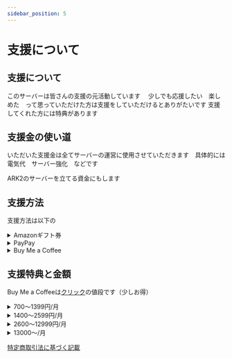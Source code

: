 ```yaml
---
sidebar_position: 5
---
```


# 支援について

## 支援について
このサーバーは皆さんの支援の元活動しています　
少しでも応援したい　楽しめた　って思っていただけた方は支援をしていただけるとありがたいです
支援してくれた方には特典があります

## 支援金の使い道

いただいた支援金は全てサーバーの運営に使用させていただきます　具体的には　電気代　サーバー強化　などです

ARK2のサーバーを立てる資金にもします

## 支援方法

支援方法は以下の
<details>
<summary>Amazonギフト券</summary>
Amazon ＠てりにらにDMでコードを送っていただくか　terinira@gmail.com のアカウントに 送ってください
</details>

<details>
<summary>PayPay</summary>
PayPay　ID terinira に送金してください
</details>

<details>
<summary>Buy Me a Coffee</summary>

[クリック](https://www.buymeacoffee.com/terinira)
</details>

## 支援特典と金額
Buy Me a Coffeeは[クリック](https://www.buymeacoffee.com/terinira)の値段です（少しお得）
<details>
<summary>700～1399円/月</summary>
discord専用ロール（ドードー）
サバイバーの名前変更申請
月に1回好きなスキンを配布(通常手に入らないスキンは不可です)
</details>

<details>
<summary>1400～2599円/月</summary>
discord専用ロール（ラプトル）
毎月好きなスキンとちびペットのどれかを1つ配布(色指定可能)
サバイバー名の変更申請
</details>

<details>
<summary>2600～12999円/月</summary>
discord専用ロール　（ギガノト）
毎月好きなスキン ちびペット エモート 髪型配布のどれかを月に1つ(1部配布不可)(色指定可能)
ミスによるサバイバー削除 トライブ脱退の復元(刷り込み主等も復旧)
転送バグによるロストの補填
その他特典諸々
</details>

<details>
<summary>13000～/月</summary>
discord専用ロール　（キングタイタン）
毎月好きなスキン ちびペット エモート 髪型 のどれかをを月に3つ配布(1部配布不可)(色指定可能)
ミスによるサバイバー削除 トライブ脱退の復元(刷り込み主等も復旧)
転送バグによるロストの補填
その他特典諸々
</details>

[特定商取引法に基づく記載](/docs/law/commerce)